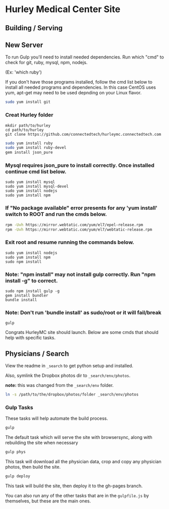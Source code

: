 # Hurley Medical Center Site

## Building / Serving
## New Server 
To run Gulp you'll need to install needed dependencies.
Run which "cmd" to check for git, ruby, mysql, npm, nodejs.

(Ex: 'which ruby')

If you don't have those programs installed, follow the cmd list below to install all needed programs and dependencies. In this case CentOS uses yum, apt-get may need to be used depnding on your Linux flavor. 

```bash
sudo yum install git
```
### Creat Hurley folder

```
mkdir path/to/hurley
cd path/to/hurley
git clone https://github.com/connectedtech/hurleymc.connectedtech.com 
```

```bash
sudo yum install ruby
sudo yum install ruby-devel
gem install json_pure
```
### Mysql requires json_pure to install correctly. Once installed continue cmd list below. 
```
sudo yum install mysql
sudo yum install mysql-devel
sudo yum install nodejs
sudo yum install npm
```

### If "No package available" error presents for any 'yum install' switch to ROOT and run the cmds below.

```bash
rpm -Uvh https://mirror.webtatic.com/yum/el7/epel-release.rpm
rpm -Uvh https://mirror.webtatic.com/yum/el7/webtatic-release.rpm
```
### Exit root and resume running the commands below.

```
sudo yum install nodejs
sudo yum install npm
sudo npm install 
```
### Note: "npm install" may not install gulp correctly. Run "npm install -g" to correct. 
```
sudo npm install gulp -g
gem install bundler
bundle install    
```
### Note: Don't run 'bundle install' as sudo/root or it will fail/break

```
gulp 
```
Congrats HurleyMC site should launch. Below are some cmds that should help with specific tasks.

## Physicians / Search

View the readme in `_search` to get python setup and installed.

Also, symlink the Dropbox photos dir to `_search/env/photos`.

__note:__ this was changed from the `_search/env` folder.

```bash
ln -s /path/to/the/dropbox/photos/folder _search/env/photos
```

### Gulp Tasks

These tasks will help automate the build process.

```bash
gulp
```
The default task which will serve the site with browsersync, along with rebuilding the site when necessary

```bash
gulp phys
```
This task will download all the physician data, crop and copy any physician photos, then build the site.

```bash
gulp deploy
```
This task will build the site, then deploy it to the gh-pages branch.

You can also run any of the other tasks that are in the `gulpfile.js` by themselves, but these are the main ones.
